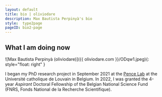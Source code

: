 ```yaml
---
layout: default
title: bio | oliviodare
description: Max Bautista Perpinyà's bio
style:  type2page
pageID: bio2-page
---
```


## What I am doing now

![Max Bautista Perpinyà (oliviodare)]({{ oliviodare.com }}/ODqw1.jpeg){: style="float: right" }

I began my PhD research project in September 2021 at the <a href="https://pencelab.be/" target="_blank">Pence Lab</a> at the Université catholique de Louvain in Belgium. In 2022, I was granted the 4-year *Aspirant* Doctoral Fellowship of the Belgian National Science Fund (FNRS, Fonds National de la Recherche Scientifique).

